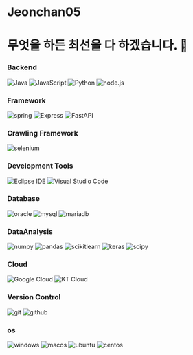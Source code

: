 # Jeonchan05
# 무엇을 하든 최선을 다 하겠습니다. 👋

### Backend
![Java](https://img.shields.io/badge/Java-007396.svg?&style=for-the-badge&logo=Java&logoColor=white)
![JavaScript](https://img.shields.io/badge/JavaScript-F7DF1E.svg?&style=for-the-badge&logo=JavaScript&logoColor=white)
![Python](https://img.shields.io/badge/Python-3776AB.svg?&style=for-the-badge&logo=Python&logoColor=white)
![node.js](https://img.shields.io/badge/Node.js-339933.svg?&style=for-the-badge&logo=nodedotjs&logoColor=white)
### Framework
![spring](https://img.shields.io/badge/springboot-6DB33F.svg?&style=for-the-badge&logo=springboot&logoColor=white)
![Express](https://img.shields.io/badge/Express-000000.svg?&style=for-the-badge&logo=Express&logoColor=white)
![FastAPI](https://img.shields.io/badge/FastAPI-009688.svg?&style=for-the-badge&logo=FastAPI&logoColor=white)
### Crawling Framework
![selenium](https://img.shields.io/badge/selenium-43B02A.svg?&style=for-the-badge&logo=selenium&logoColor=white)
### Development Tools
![Eclipse IDE](https://img.shields.io/badge/Eclipse%20IDE-2C2255.svg?&style=for-the-badge&logo=Eclipse%20IDE&logoColor=white)
![Visual Studio Code](https://img.shields.io/badge/Visual%20Studio%20Code-007ACC.svg?&style=for-the-badge&logo=Visual%20Studio%20Code&logoColor=white)
### Database
![oracle](https://img.shields.io/badge/oracle-F80000?style=flat-square&logo=oracle&logoColor=white)
![mysql](https://img.shields.io/badge/mysql-4479A1?style=flat-square&logo=mysql&logoColor=white)
![mariadb](https://img.shields.io/badge/mariadb-003545?style=flat-square&logo=mariadb&logoColor=white)
### DataAnalysis
![numpy](https://img.shields.io/badge/numpy-013243?style=flat-square&logo=numpy&logoColor=white)
![pandas](https://img.shields.io/badge/pandas-150458?style=flat-square&logo=pandas&logoColor=white)
![scikitlearn](https://img.shields.io/badge/scikitlearn-F7931E?style=flat-square&logo=scikitlearn&logoColor=white)
![keras](https://img.shields.io/badge/keras-D00000?style=flat-square&logo=keras&logoColor=white)
![scipy](https://img.shields.io/badge/scipy-8CAAE6?style=flat-square&logo=scipy&logoColor=white)

### Cloud
![Google Cloud](https://img.shields.io/badge/Google%20Cloud-4285F4?style=flat-square&logo=Google%20Cloud&logoColor=white)
![KT Cloud](https://img.shields.io/badge/KT%20Cloud-FF3300?style=flat-square&logo=icloud&logoColor=white)
### Version Control
![git](https://img.shields.io/badge/Git-F05032?style=flat-square&logo=git&logoColor=white)
![github](https://img.shields.io/badge/GitHub-181717?style=flat-square&logo=github&logoColor=white)
### os
![windows](https://img.shields.io/badge/windows-0078D4?style=flat-square&logo=windows&logoColor=white)
![macos](https://img.shields.io/badge/macos-000000?style=flat-square&logo=macos&logoColor=white)
![ubuntu](https://img.shields.io/badge/ubuntu-E95420?style=flat-square&logo=ubuntu&logoColor=white)
![centos](https://img.shields.io/badge/centos-262577?style=flat-square&logo=centos&logoColor=white)
<!--
**jeonchan05/jeonchan05** is a ✨ _special_ ✨ repository because its `README.md` (this file) appears on your GitHub profile.

Here are some ideas to get you started:

- 🔭 I’m currently working on ...
- 🌱 I’m currently learning ...
- 👯 I’m looking to collaborate on ...
- 🤔 I’m looking for help with ...
- 💬 Ask me about ...
- 📫 How to reach me: ...
- 😄 Pronouns: ...
- ⚡ Fun fact: ...
-->
